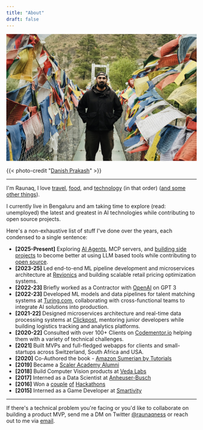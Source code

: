```yaml
---
title: "About"
draft: false
---
```

![Alt text](/images/bhutan.jpg)

{{< photo-credit "[Danish Prakash](https://danishpraka.sh/)" >}}

---
I'm Raunaq, I love [travel](/travel), [food](/food), and [technology](/proof-of-work) (in that order) ([and some other things](/random)).

I currently live in Bengaluru and am taking time to explore (read: unemployed) the latest and greatest in AI technologies while contributing to open source projects.

Here's a non-exhaustive list of stuff I've done over the years, each condensed to a single sentence:

- **[2025-Present]** Exploring [AI Agents](/proof-of-work), MCP servers, and [building side projects](/proof-of-work) to become better at using LLM based tools while contributing to [open source](/proof-of-work).
- **[2023-25]** Led end-to-end ML pipeline development and microservices architecture at [Revionics](https://revionics.com/) and building scalable retail pricing optimization systems.
- **[2022-23]** Briefly worked as a Contractor with [OpenAI](https://openai.com/) on GPT 3
- **[2022-23]** Developed ML models and data pipelines for talent matching systems at [Turing.com](https://www.turing.com/), collaborating with cross-functional teams to integrate AI solutions into production.
- **[2021-22]** Designed microservices architecture and real-time data processing systems at [Clickpost](https://www.clickpost.ai/), mentoring junior developers while building logistics tracking and analytics platforms.
- **[2020-22]** Consulted with over 100+ Clients on [Codementor.io](https://www.codementor.io/@raunaqsoni) helping them with a variety of technical challenges.
- **[2021]** Built MVPs and full-fledged webapps for clients and small-startups across Switzerland, South Africa and USA.
- **[2020]** Co-Authored the book - [Amazon Sumerian by Tutorials](https://www.kodeco.com/10222977-introducing-amazon-sumerian-by-tutorials)
- **[2019]** Became a [Scaler Academy Alumni](https://www.scaler.com/blog/scaler-academy-review-gur-raunaq-singh/)
- **[2018]** Build Computer Vision products at [Veda Labs](https://yourstory.com/2019/08/funding-retail-ai-startup-vedalabs-satin-neo-dimensions)
- **[2017]** Interned as a Data Scientist at [Anheuser-Busch](https://medium.com/@switchidea/intern-insights-with-gur-raunaq-singh-gtbit-student-6c9d4b83e2da)
- **[2016]** Won a [couple](https://medium.com/@gurraunaqsingh/the-story-of-how-we-made-1000-in-48-hours-2000f044365) [of](https://whataftercollege.com/interviews/my-story/win-hackathons/) [Hackathons](https://www.angelhack.com/blog/team-arsenic-take-1st-place-at-angelhack-delhi)
- **[2015]** Interned as a Game Developer at [Smartivity](https://www.smartivity.in/)

---

If there's a technical problem you're facing or you'd like to collaborate on building a product MVP, send me a DM on Twitter [@raunaqness](https://twitter.com/raunaqness) or reach out to me via [email](mailto:raunaqness@gmail.com).